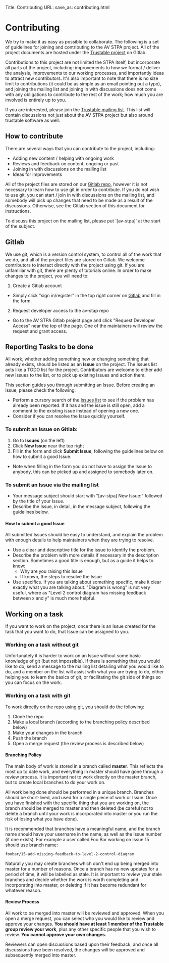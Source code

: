 Title: Contributing
URL:
save_as: contributing.html

# Contributing

We try to make it as easy as possible to collaborate. The following is a set of guidelines for joining and contributing to the AV STPA project. All of the project documents are hosted under the [Trustable project](https://gitlab.com/trustable/av-stpa) on Gitlab.

Contributions to this project are not limited the STPA itself, but incorporate all parts of the project, including: improvements to how we format / deliver the analysis, improvements to our working processes, and importantly ideas to attract new contributors. It's also important to note that there is no size limit to contributions (it could be as simple as an email pointing out a typo), and joining the mailing list and joining in with discussions does not come with any obligations to contribute to the rest of the work; how much you are involved is entirely up to you.

If you are interested, please join the [Trustable mailing list](https://lists.trustable.io/cgi-bin/mailman/listinfo/trustable-software). This list will contain discussions not just about the AV STPA project but also around trustable software as well.

## How to contribute

There are several ways that you can contribute to the project, including:

* Adding new content / helping with ongoing work
* Reviews and feedback on content, ongoing or past
* Joining in with discussions on the mailing list
* Ideas for improvements

All of the project files are stored on our [Gitlab repo](https://gitlab.com/trustable/av-stpa), however it is not necessary to learn how to use git in order to contribute. If you do not wish to use git, you can start / join in with discussions on the mailing list, and somebody will pick up changes that need to be made as a result of the discussions. Otherwise, see the Gitlab section of this document for instructions.

To discuss this project on the mailing list, please put '[av-stpa]' at the start of the subject.

## Gitlab

We use git, which is a version control system, to control all of the work that we do, and all of the project files are stored on Gitlab. We welcome contributors to interact directly with the project using git. If you are unfamiliar with git, there are plenty of tutorials online. In order to make changes to the project, you will need to:

1. Create a Gitlab account
  - Simply click "sign in/register" in the top right corner on [Gitlab](https://gitlab.com/) and fill in the form.
2. Request developer access to the av-stap repo
  - Go to the AV STPA Gitlab project page and click "Request Developer Access" near the top of the page. One of the maintainers will review the request and grant access.

## Reporting Tasks to be done

All work, whether adding something new or changing something that already exists, should be listed as an **Issue** on the project. The Issues list acts like a TODO list for the project. Contributors are welcome to either add new Issues to the list, or to pick up existing Issues and action them.

This section guides you through submitting an Issue. Before creating an Issue, please check the following:

* Perform a cursory search of the [Issues list](https://gitlab.com/trustable/av-stpa/issues) to see if the problem has already been reported. If it has and the issue is still open, add a comment to the existing issue instead of opening a new one.
* Consider if you can resolve the Issue quickly yourself.

### To submit an Issue on Gitlab:

1. Go to **Issues** (on the left)
2. Click **New Issue** near the top right
3. Fill in the form and click **Submit Issue**, following the guidelines below on how to submit a good Issue.
  - Note when filling in the form you do not have to assign the Issue to anybody, this can be picked up and assigned to somebody later on.

### To submit an Issue via the mailing list

* Your message subject should start with "[av-stpa] New Issue:" followed by the title of your Issue.
* Describe the Issue, in detail, in the message subject, following the guidelines below.

#### How to submit a good Issue

All submitted Issues should be easy to understand, and explain the problem with enough details to help maintainers when they are trying to resolve.

* Use a clear and descriptive title for the issue to identify the problem.
* Describe the problem with more details if necessary in the description section. Sometimes a good title is enough, but as a guide it helps to know:
  - Why are you raising this Issue
  - If known, the steps to resolve the Issue
* Use specifics. If you are talking about something specific, make it clear exactly what you are talking about. "Diagram is wrong" is not very useful, where as "Level 2 control diagram has missing feedback between x and y" is much more helpful.

##  Working on a task

If you want to work on the project, once there is an Issue created for the task that you want to do, that Issue can be assigned to you.

### Working on a task without git

Unfortunately it is harder to work on an Issue without some basic knowledge of git (but not impossible). If there is something that you would like to do, send a message to the mailing list detailing what you would like to do, and a member on the list will assist with what you are trying to do, either helping you to learn the basics of git, or facilitating the git side of things so you can focus on the work.

### Working on a task with git

To work directly on the repo using git, you should do the following:

1. Clone the repo
2. Make a local branch (according to the branching policy described below)
3. Make your changes in the branch
4. Push the branch
5. Open a merge request (the review process is described below)

#### Branching Policy

The main body of work is stored in a branch called **master**. This reflects the most up to date work, and everything in master should have gone through a review process. It is important not to work directly on the master branch, but to create local branches to do your work on.

All work being done should be performed in a unique branch. Branches should be short-lived, and used for a single piece of work or Issue. Once you have finished with the specific thing that you are working on, the branch should be merged to master and then deleted (be careful not to delete a branch until your work is incorporated into master or you run the risk of losing what you have done).

It is recommended that branches have a meaningful name, and the branch name should have your username in the name, as well as the Issue number (if one exists). For example a user called Foo Bar working on Issue 15 should use branch name:

`foobar/15-add-missing-feedback-to-level-2-control-diagram`

Naturally you may create branches which don't end up being merged into master for a number of reasons. Once a branch has no new updates for a period of time, it will be labelled as stale. It is important to review your stale branches and decide whether the work is worth completing and incorporating into master, or deleting if it has become redundant for whatever reason.

#### Review Process

All work to be merged into master will be reviewed and approved. When you open a merge request, you can select who you would like to review and approve your changes. **You should have at least 1 member of the Trustable group review your work**, plus any other specific people that you wish to review. **You cannot approve your own changes.**

Reviewers can open discussions based upon their feedback, and once all discussions have been resolved, the changes will be approved and subsequently merged into master.
